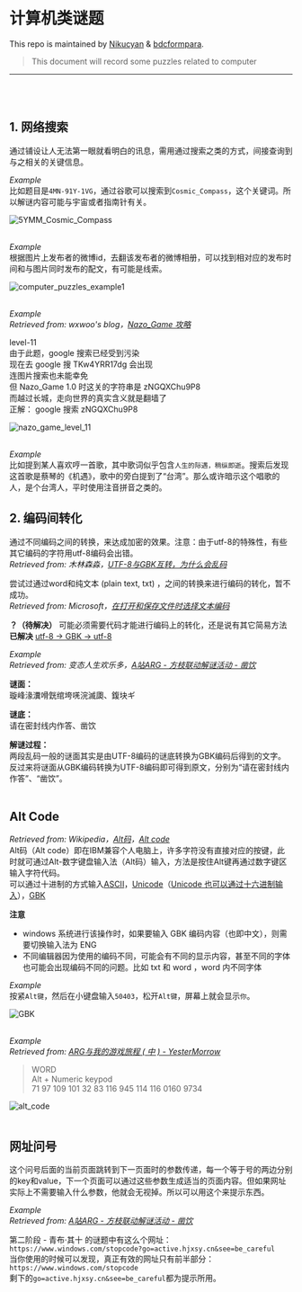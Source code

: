 # 计算机类谜题

This repo is maintained by [Nikucyan](https://github.com/Nikucyan) & [bdcformpara](https://github.com/bdcformpara).
  
> This document will record some puzzles related to computer
---
</br></br>


## 1. 网络搜索
通过铺设让人无法第一眼就看明白的讯息，需用通过搜索之类的方式，间接查询到与之相关的关键信息。

*Example*</br>
比如题目是`4MN-91Y-1VG`，通过谷歌可以搜索到`Cosmic_Compass`，这个关键词。所以解谜内容可能与宇宙或者指南针有关。 </br>

![5YMM_Cosmic_Compass](https://cdn.jsdelivr.net/gh/Nikucyan/ARG/Images/5YMM_Cosmic_Compass.png)
</br></br>

*Example*</br>
根据图片上发布者的微博id，去翻该发布者的微博相册，可以找到相对应的发布时间和与图片同时发布的配文，有可能是线索。 </br>

![computer_puzzles_example1](https://cdn.jsdelivr.net/gh/Nikucyan/ARG/Images/computer_puzzles_example1.jpg)
</br></br>

*Example*</br>
*Retrieved from: wxwoo's blog，[Nazo_Game 攻略](https://wxwoo.blog.luogu.org/nazo-game-guide)* </br>

level-11 </br>
由于此题，google 搜索已经受到污染 </br>
现在去 google 搜 TKw4YRR17dg 会出现 </br>
连图片搜索也未能幸免 </br>
但 Nazo_Game 1.0 时这关的字符串是 zNGQXChu9P8 </br>
而越过长城，走向世界的真实含义就是翻墙了 </br>
正解： google 搜索 zNGQXChu9P8 </br>

![nazo_game_level_11](https://cdn.jsdelivr.net/gh/Nikucyan/ARG/Images/nazo_game_level_11.png)
</br></br>

*Example*</br>
比如提到某人喜欢哼一首歌，其中歌词似乎包含`人生的际遇，稍纵即逝`。搜索后发现这首歌是蔡琴的《机遇》，歌中的旁白提到了“台湾”。那么或许暗示这个唱歌的人，是个台湾人，平时使用注音拼音之类的。


## 2. 编码间转化
通过不同编码之间的转换，来达成加密的效果。注意：由于utf-8的特殊性，有些其它编码的字符用utf-8编码会出错。 </br>
*Retrieved from: 木林森淼，[UTF-8与GBK互转，为什么会乱码](https://blog.csdn.net/yangfengjueqi/article/details/79486162)* </br>

尝试过通过word和纯文本 (plain text, txt) ，之间的转换来进行编码的转化，暂不成功。</br>
*Retrieved from: Microsoft，[在打开和保存文件时选择文本编码](https://support.microsoft.com/zh-cn/office/%E5%9C%A8%E6%89%93%E5%BC%80%E5%92%8C%E4%BF%9D%E5%AD%98%E6%96%87%E4%BB%B6%E6%97%B6%E9%80%89%E6%8B%A9%E6%96%87%E6%9C%AC%E7%BC%96%E7%A0%81-60d59c21-88b5-4006-831c-d536d42fd861)* 

**？（待解决）** 可能必须需要代码才能进行编码上的转化，还是说有其它简易方法
**已解决** [utf-8 → GBK → utf-8](https://tool.chinaz.com/tools/urlencode.aspx)

*Example*</br>
*Retrieved from: 变态人生欢乐多，[A站ARG - 方枝联动解谜活动 - 凿饮](https://www.acfun.cn/a/ac21015884?)* </br>

**谜面：** </br>
璇峰湪瀵嗗皝绾垮唴浣滅瓟、鍑块ギ

**谜底：** </br>
请在密封线内作答、凿饮

**解谜过程：** </br>
两段乱码一般的谜面其实是由UTF-8编码的谜底转换为GBK编码后得到的文字。反过来将谜面从GBK编码转换为UTF-8编码即可得到原文，分别为“请在密封线内作答”、“凿饮”。
</br></br>


## Alt Code
*Retrieved from: Wikipedia，[Alt码](https://zh.wikipedia.org/wiki/Alt%E7%A0%81)，[Alt code](https://en.wikipedia.org/wiki/Alt_code)* </br>
Alt码（Alt code）即在IBM兼容个人电脑上，许多字符没有直接对应的按键，此时就可通过Alt-数字键盘输入法（Alt码）输入，方法是按住Alt键再通过数字键区输入字符代码。 </br>
可以通过十进制的方式输入[ASCII](https://zh.wikipedia.org/wiki/ASCII)，[Unicode](https://zh.wikipedia.org/wiki/Unicode%E5%AD%97%E7%AC%A6%E5%88%97%E8%A1%A8)（[Unicode 也可以通过十六进制输入](https://zh.wikipedia.org/wiki/Unicode%E8%BE%93%E5%85%A5%E6%B3%95)），[GBK](https://www.qqxiuzi.cn/bianma/zifuji.php)

**注意**
- windows 系统进行该操作时，如果要输入 GBK 编码内容（也即中文），则需要切换输入法为 ENG
- 不同编辑器因为使用的编码不同，可能会有不同的显示内容，甚至不同的字体也可能会出现编码不同的问题。比如 txt 和 word ，word 内不同字体

*Example* </br>
按紧`Alt键`，然后在小键盘输入`50403`，松开`Alt键`，屏幕上就会显示`你`。

![GBK](https://cdn.jsdelivr.net/gh/Nikucyan/ARG/Images/GBK.png)
</br></br>

*Example* </br>
*Retrieved from: [ARG与我的游戏旅程 ( 中 ) - YesterMorrow](https://mp.weixin.qq.com/s/d4PPhiBVGXUSqctij_c77g)* </br>

> WORD </br>
> Alt + Numeric keypod </br>
> 71 97 109 101 32 83 116 945 114 116 0160 9734

![alt_code](https://cdn.jsdelivr.net/gh/Nikucyan/ARG/Images/alt_code.png)
</br></br>

## 网址问号
这个问号后面的当前页面跳转到下一页面时的参数传递，每一个等于号的两边分别的key和value，下一个页面可以通过这些参数生成适当的页面内容。但如果网址实际上不需要输入什么参数，他就会无视掉。所以可以用这个来提示东西。

*Example* </br>
*Retrieved from: [A站ARG - 方枝联动解谜活动 - 凿饮](https://www.acfun.cn/a/ac21015884)* </br>

第二阶段 - 青布·其十 的谜题中有这么个网址：</br>
`https://www.windows.com/stopcode?go=active.hjxsy.cn&see=be_careful`</br>
当你使用的时候可以发现，真正有效的网址只有前半部分：</br>
`https://www.windows.com/stopcode`</br>
剩下的`go=active.hjxsy.cn&see=be_careful`都为提示所用。
